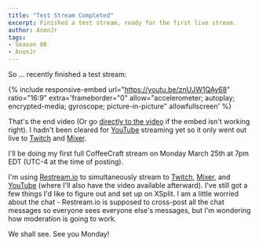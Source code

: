 ```yaml
---
title: "Test Stream Completed"
excerpt: Finished a test stream, ready for the first live stream.
author: AnonJr
tags:
- Season 00
- AnonJr
---
```


So &hellip; recently finished a test stream:

{% include responsive-embed url="https://youtu.be/znUJW1QAy68" ratio="16:9" extra='frameborder="0" allow="accelerometer; autoplay; encrypted-media; gyroscope; picture-in-picture" allowfullscreen' %}
<!-- https://youtu.be/znUJW1QAy68

<iframe width="560" height="315" src="https://www.youtube.com/embed/znUJW1QAy68" frameborder="0" allow="accelerometer; autoplay; encrypted-media; gyroscope; picture-in-picture" allowfullscreen></iframe>

 -->

That's the end video (Or go [directly to the video](https://youtu.be/znUJW1QAy68) if the embed isn't working right). I hadn't been cleared for [YouTube](https://www.youtube.com/channel/UCXafqhKHbkSUIrq0LAuu0tw) streaming yet so it only went out live to [Twitch](https://www.twitch.tv/anonjr_live) and [Mixer](https://mixer.com/AnonJr_Live?vod=91997262).

I'll be doing my first full CoffeeCraft stream on Monday March 25th at 7pm EDT (UTC-4 at the time of posting).

I'm using [Restream.io](https://restream.io) to simultaneously stream to [Twitch](https://www.twitch.tv/anonjr_live), [Mixer](https://mixer.com/AnonJr_Live?vod=91997262), and [YouTube](https://www.youtube.com/channel/UCXafqhKHbkSUIrq0LAuu0tw) (where I'll also have the video available afterward). I've still got a few things I'd like to figure out and set up on XSplit. I am a little worried about the chat - Restream.io is supposed to cross-post all the chat messages so everyone sees everyone else's messages, but I'm wondering how moderation is going to work.

We shall see. See you Monday!